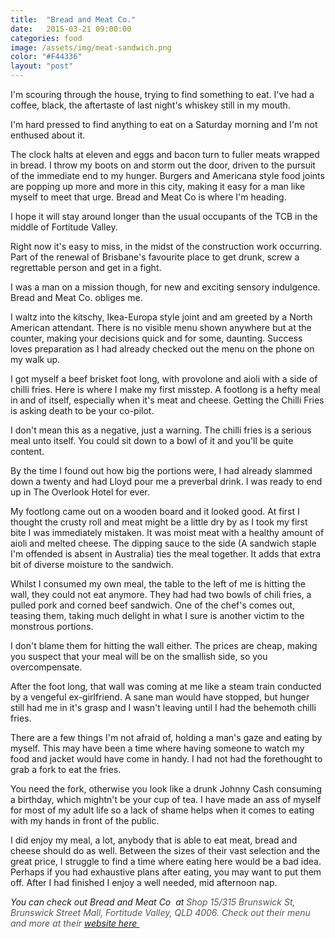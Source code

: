 ```yaml
---
title:  "Bread and Meat Co."
date:   2015-03-21 09:00:00
categories: food
image: /assets/img/meat-sandwich.png
color: "#F44336"
layout: "post"
---
```



I'm scouring through the house, trying to find something to eat. I've had a coffee, black, the aftertaste of last night's whiskey still in my mouth. 

I'm hard pressed to find anything to eat on a Saturday morning and I'm not enthused about it.

The clock halts at eleven and eggs and bacon turn to fuller meats wrapped in bread. I throw my boots on and storm out the door, driven to the pursuit of the immediate end to my hunger. Burgers and Americana style food joints are popping up more and more in this city, making it easy for a man like myself to meet that urge. Bread and Meat Co is where I'm heading.

I hope it will stay around longer than the usual occupants of the TCB in the middle of Fortitude Valley.

Right now it's easy to miss, in the midst of the construction work occurring. Part of the renewal of Brisbane's favourite place to get drunk, screw a regrettable person and get in a fight.

I was a man on a mission though, for new and exciting sensory indulgence. Bread and Meat Co. obliges me.

I waltz into the kitschy, Ikea-Europa style joint and am greeted by a North American attendant. There is no visible menu shown anywhere but at the counter, making your decisions quick and for some, daunting. Success loves preparation as I had already checked out the menu on the phone on my walk up.

I got myself a beef brisket foot long, with provolone and aioli with a side of chilli fries. Here is where I make my first misstep. A footlong is a hefty meal in and of itself, especially when it's meat and cheese. Getting the Chilli Fries is asking death to be your co-pilot.

I don't mean this as a negative, just a warning. The chilli fries is a serious meal unto itself. You could sit down to a bowl of it and you'll be quite content.

By the time I found out how big the portions were, I had already slammed down a twenty and had Lloyd pour me a preverbal drink. I was ready to end up in The Overlook Hotel for ever.

My footlong came out on a wooden board and it looked good. At first I thought the crusty roll and meat might be a little dry by as I took my first bite I was immediately mistaken. It was moist meat with a healthy amount of aioli and melted cheese. The dipping sauce to the side (A sandwich staple I'm offended is absent in Australia) ties the meal together. It adds that extra bit of diverse moisture to the sandwich.

Whilst I consumed my own meal, the table to the left of me is hitting the wall, they could not eat anymore. They had had two bowls of chili fries, a pulled pork and corned beef sandwich. One of the chef's comes out, teasing them, taking much delight in what I sure is another victim to the monstrous portions.

I don't blame them for hitting the wall either. The prices are cheap, making you suspect that your meal will be on the smallish side, so you overcompensate.

After the foot long, that wall was coming at me like a steam train conducted by a vengeful ex-girlfriend. A sane man would have stopped, but hunger still had me in it's grasp and I wasn't leaving until I had the behemoth chilli fries.

There are a few things I'm not afraid of, holding a man's gaze and eating by myself. This may have been a time where having someone to watch my food and jacket would have come in handy. I had not had the forethought to grab a fork to eat the fries.

You need the fork, otherwise you look like a drunk Johnny Cash consuming a birthday, which mightn't be your cup of tea. I have made an ass of myself for most of my adult life so a lack of shame helps when it comes to eating with my hands in front of the public.

I did enjoy my meal, a lot, anybody that is able to eat meat, bread and cheese should do as well. Between the sizes of their vast selection and the great price, I struggle to find a time where eating here would be a bad idea. Perhaps if you had exhaustive plans after eating, you may want to put them off. After I had finished I enjoy a well needed, mid afternoon nap.

<em>You can check out Bread and Meat Co  at <span style="color: #545454;">Shop 15/315 Brunswick St, Brunswick Street Mall, Fortitude Valley, QLD 4006. Check out their menu and more at their <a href="http://www.breadandmeatco.com" target="_blank">website here </a></span></em>

